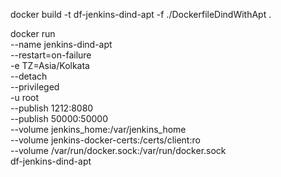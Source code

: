 docker build -t df-jenkins-dind-apt -f ./DockerfileDindWithApt .

docker run \
  --name jenkins-dind-apt \
  --restart=on-failure \
  -e TZ=Asia/Kolkata \
  --detach \
  --privileged \
  -u root \
  --publish 1212:8080 \
  --publish 50000:50000 \
  --volume jenkins_home:/var/jenkins_home \
  --volume jenkins-docker-certs:/certs/client:ro \
  --volume /var/run/docker.sock:/var/run/docker.sock \
  df-jenkins-dind-apt
